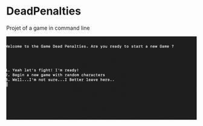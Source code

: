 # DeadPenalties
Projet of a game in command line

<a href="http://fvcproductions.com"><img src="https://github.com/Nicotrz/DeadPenalties/blob/master/Capture%20d’écran%202019-11-20%20à%2020.23.58.png?raw=true" title="Dead Penalties" alt="Nicotrz"></a>
